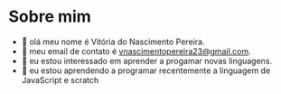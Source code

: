 #  Sobre mim
- 👋 olá meu nome é Vitória do Nascimento Pereira.
- 👀 meu email de contato é vnascimentopereira23@gmail.com.
- 🌱 eu estou interessado em aprender a progamar novas linguagens.
- 💞️ eu estou aprendendo a programar recentemente a linguagem de JavaScript e scratch



